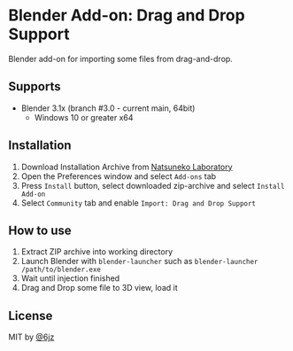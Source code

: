 # Blender Add-on: Drag and Drop Support

Blender add-on for importing some files from drag-and-drop.

## Supports

- Blender 3.1x (branch #3.0 - current main, 64bit)
  - Windows 10 or greater x64

## Installation

1. Download Installation Archive from [Natsuneko Laboratory](https://natsuneko.moe/en-US/import-utils/)
2. Open the Preferences window and select `Add-ons` tab
3. Press `Install` button, select downloaded zip-archive and select `Install Add-on`
4. Select `Community` tab and enable `Import: Drag and Drop Support`

## How to use

1. Extract ZIP archive into working directory
2. Launch Blender with `blender-launcher` such as `blender-launcher /path/to/blender.exe`
3. Wait until injection finished
4. Drag and Drop some file to 3D view, load it

## License

MIT by [@6jz](https://twitter.com/6jz)
